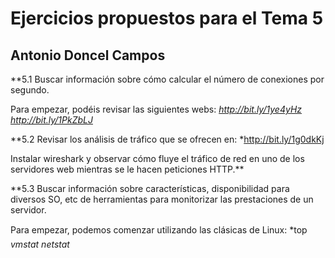 Ejercicios propuestos para el Tema 5
====================================
Antonio Doncel Campos
------------------------------------

**5.1 Buscar información sobre cómo calcular el número de conexiones por segundo.

Para empezar, podéis revisar las siguientes webs:
*http://bit.ly/1ye4yHz
*http://bit.ly/1PkZbLJ**

**5.2 Revisar los análisis de tráfico que se ofrecen en:
*http://bit.ly/1g0dkKj

Instalar wireshark y observar cómo fluye el tráfico de red en uno de los servidores web mientras se le hacen peticiones HTTP.**

**5.3 Buscar información sobre características, disponibilidad para diversos SO, etc de herramientas para monitorizar las prestaciones de un servidor.

Para empezar, podemos comenzar utilizando las clásicas de Linux:
*top
*vmstat
*netstat**
